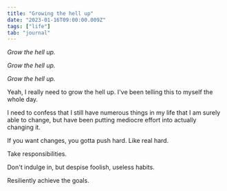 ```yaml
---
title: "Growing the hell up"
date: "2023-01-16T09:00:00.009Z"
tags: ["life"]
tab: "journal"
---
```


_Grow the hell up._

_Grow the hell up._

_Grow the hell up._

Yeah, I really need to grow the hell up. I've been telling this to myself the whole day.

I need to confess that I still have numerous things in my life that I am surely able to change, but have been putting mediocre effort into actually changing it.

If you want changes, you gotta push hard. Like real hard.

Take responsibilities.

Don't indulge in, but despise foolish, useless habits.

Resiliently achieve the goals.